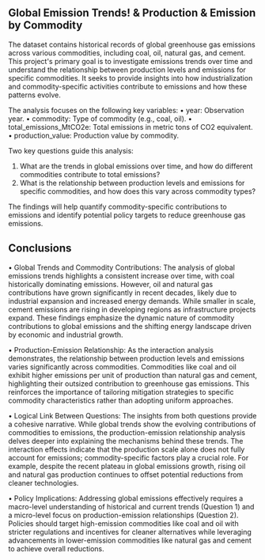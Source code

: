 ## Global Emission Trends! & Production & Emission by Commodity


The dataset contains historical records of global greenhouse gas emissions across various commodities, including coal, oil, natural gas, and cement. This project's primary goal is to investigate emissions trends over time and understand the relationship between production levels and emissions for specific commodities. It seeks to provide insights into how industrialization and commodity-specific activities contribute to emissions and how these patterns evolve. 
 
The analysis focuses on the following key variables:
•	year: Observation year.
•	commodity: Type of commodity (e.g., coal, oil).
•	total_emissions_MtCO2e: Total emissions in metric tons of CO2 equivalent.
•	production_value: Production value by commodity.

Two key questions guide this analysis:
1.	What are the trends in global emissions over time, and how do different commodities contribute to total emissions?
2.	What is the relationship between production levels and emissions for specific commodities, and how does this vary across commodity types?

The findings will help quantify commodity-specific contributions to emissions and identify potential policy targets to reduce greenhouse gas emissions.

## Conclusions

•	Global Trends and Commodity Contributions: The analysis of global emissions trends highlights a consistent increase over time, with coal historically dominating emissions. However, oil and natural gas contributions have grown significantly in recent decades, likely due to industrial expansion and increased energy demands. While smaller in scale, cement emissions are rising in developing regions as infrastructure projects expand. These findings emphasize the dynamic nature of commodity contributions to global emissions and the shifting energy landscape driven by economic and industrial growth.

•	Production-Emission Relationship: As the interaction analysis demonstrates, the relationship between production levels and emissions varies significantly across commodities. Commodities like coal and oil exhibit higher emissions per unit of production than natural gas and cement, highlighting their outsized contribution to greenhouse gas emissions. This reinforces the importance of tailoring mitigation strategies to specific commodity characteristics rather than adopting uniform approaches.

•	Logical Link Between Questions: The insights from both questions provide a cohesive narrative. While global trends show the evolving contributions of commodities to emissions, the production-emission relationship analysis delves deeper into explaining the mechanisms behind these trends. The interaction effects indicate that the production scale alone does not fully account for emissions; commodity-specific factors play a crucial role. For example, despite the recent plateau in global emissions growth, rising oil and natural gas production continues to offset potential reductions from cleaner technologies.

•	Policy Implications: Addressing global emissions effectively requires a macro-level understanding of historical and current trends (Question 1) and a micro-level focus on production-emission relationships (Question 2). Policies should target high-emission commodities like coal and oil with stricter regulations and incentives for cleaner alternatives while leveraging advancements in lower-emission commodities like natural gas and cement to achieve overall reductions.





